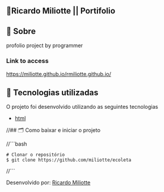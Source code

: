 ## 🚀Ricardo Miliotte || Portifolio 

## 🔖 Sobre
profolio project by programmer

### Link to access
  https://miliotte.github.io/rmiliotte.github.io/


## 🚀 Tecnologias utilizadas

O projeto foi desenvolvido utilizando as seguintes tecnologias

- [html](https://www.javascript.com/)


//## 🗂 Como baixar e iniciar o projeto

//```bash

    # Clonar o repositório
    $ git clone https://github.com/miliotte/ecoleta

//```

Desenvolvido por: [Ricardo Miliotte](https://www.linkedin.com/in/ricardo-miliotte-cruz-a430a0166/)